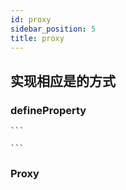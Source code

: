 ```yaml
---
id: proxy
sidebar_position: 5
title: proxy
---
```


## 实现相应是的方式

  ### defineProperty

    ```
      
    ```

  ### Proxy